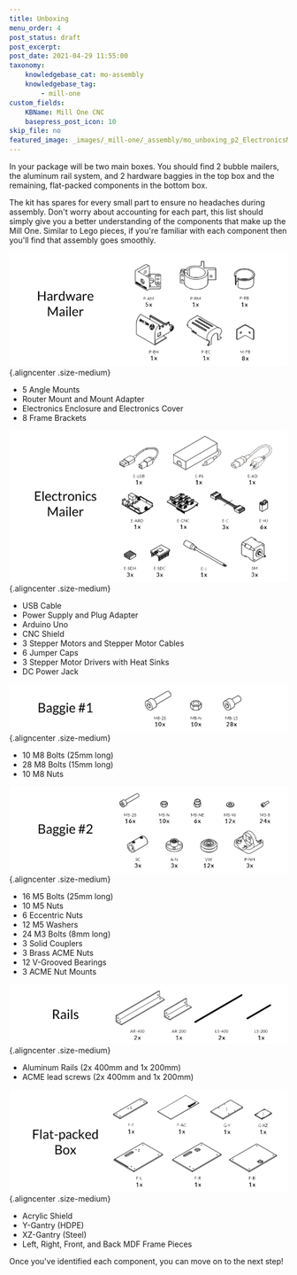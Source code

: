 ```yaml
---
title: Unboxing
menu_order: 4
post_status: draft
post_excerpt: 
post_date: 2021-04-29 11:55:00
taxonomy:
    knowledgebase_cat: mo-assembly
    knowledgebase_tag:
        - mill-one
custom_fields:
    KBName: Mill One CNC
    basepress_post_icon: 10
skip_file: no   
featured_image: _images/_mill-one/_assembly/mo_unboxing_p2_ElectronicsMailer.png
---
```


In your package will be two main boxes. You should find 2 bubble mailers, the aluminum rail system, and 2 hardware baggies in the top box and the remaining, flat-packed components in the bottom box.

The kit has spares for every small part to ensure no headaches during assembly. Don't worry about accounting for each part, this list should simply give you a better understanding of the components that make up the Mill One. Similar to Lego pieces, if you're familiar with each component then you'll find that assembly goes smoothly.

![](/_images/_mill-one/_assembly/mo_unboxing_p1_HardwareMailer.png){.aligncenter .size-medium}

<ul>
<li>5 Angle Mounts</li>
<li>Router Mount and Mount Adapter</li>
<li>Electronics Enclosure and Electronics Cover</li>
<li>8 Frame Brackets</li>
</ul>

![](/_images/_mill-one/_assembly/mo_unboxing_p2_ElectronicsMailer.png){.aligncenter .size-medium}

<ul>
<li>USB Cable</li>
<li>Power Supply and Plug Adapter</li>
<li>Arduino Uno</li>
<li>CNC Shield</li>
<li>3 Stepper Motors and Stepper Motor Cables</li>
<li>6 Jumper Caps</li>
<li>3 Stepper Motor Drivers with Heat Sinks</li>
<li>DC Power Jack</li>
</ul>

![](/_images/_mill-one/_assembly/mo_unboxing_p3_Bag1.png){.aligncenter .size-medium}
<ul>
<li>10 M8 Bolts (25mm long)</li>
<li>28 M8 Bolts (15mm long)</li>
<li>10 M8 Nuts</li>
</ul>

![](/_images/_mill-one/_assembly/mo_unboxing_p4_Bag2.png){.aligncenter .size-medium}
<ul>
<li>16 M5 Bolts (25mm long)</li>
<li>10 M5 Nuts</li>
<li>6 Eccentric Nuts</li>
<li>12 M5 Washers</li>
<li>24 M3 Bolts (8mm long)</li>
<li>3 Solid Couplers</li>
<li>3 Brass ACME Nuts</li>
<li>12 V-Grooved Bearings</li>
<li>3 ACME Nut Mounts</li>
</ul>

![](/_images/_mill-one/_assembly/mo_unboxing_p5_Rails.png){.aligncenter .size-medium}
<ul>
<li>Aluminum Rails (2x 400mm and 1x 200mm)</li>
<li>ACME lead screws (2x 400mm and 1x 200mm)</li>
</ul>

![](/_images/_mill-one/_assembly/mo_unboxing_p6_FlatPack.png){.aligncenter .size-medium}
<ul>
<li>Acrylic Shield</li>
<li>Y-Gantry (HDPE)</li>
<li>XZ-Gantry (Steel)</li>
<li>Left, Right, Front, and Back MDF Frame Pieces</li>
</ul>
Once you've identified each component, you can move on to the next step!
